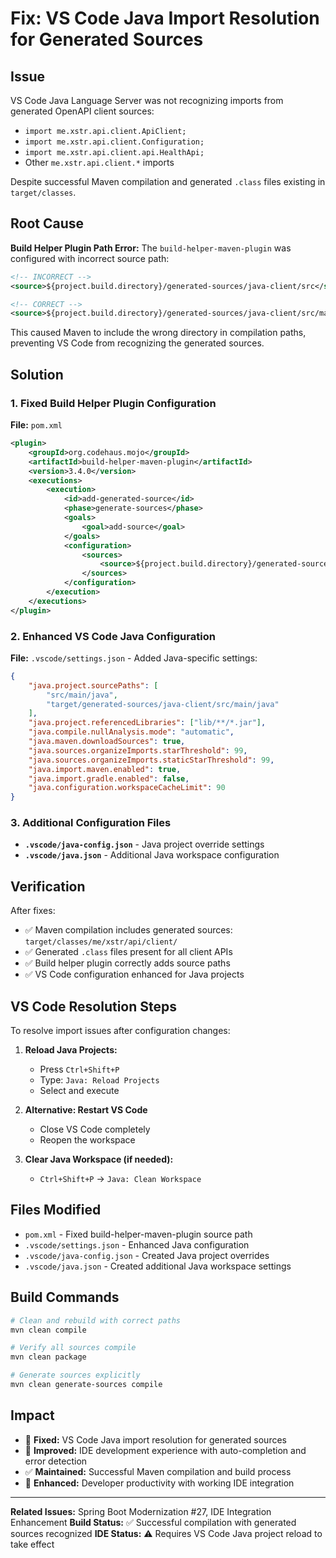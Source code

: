 # Fix: VS Code Java Import Resolution for Generated Sources

## Issue

VS Code Java Language Server was not recognizing imports from generated OpenAPI client sources:
- `import me.xstr.api.client.ApiClient;` 
- `import me.xstr.api.client.Configuration;`
- `import me.xstr.api.client.api.HealthApi;`
- Other `me.xstr.api.client.*` imports

Despite successful Maven compilation and generated `.class` files existing in `target/classes`.

## Root Cause

**Build Helper Plugin Path Error:** The `build-helper-maven-plugin` was configured with incorrect source path:
```xml
<!-- INCORRECT -->
<source>${project.build.directory}/generated-sources/java-client/src</source>

<!-- CORRECT -->
<source>${project.build.directory}/generated-sources/java-client/src/main/java</source>
```

This caused Maven to include the wrong directory in compilation paths, preventing VS Code from recognizing the generated sources.

## Solution

### 1. Fixed Build Helper Plugin Configuration

**File:** `pom.xml`
```xml
<plugin>
    <groupId>org.codehaus.mojo</groupId>
    <artifactId>build-helper-maven-plugin</artifactId>
    <version>3.4.0</version>
    <executions>
        <execution>
            <id>add-generated-source</id>
            <phase>generate-sources</phase>
            <goals>
                <goal>add-source</goal>
            </goals>
            <configuration>
                <sources>
                    <source>${project.build.directory}/generated-sources/java-client/src/main/java</source>
                </sources>
            </configuration>
        </execution>
    </executions>
</plugin>
```

### 2. Enhanced VS Code Java Configuration

**File:** `.vscode/settings.json` - Added Java-specific settings:
```json
{
    "java.project.sourcePaths": [
        "src/main/java",
        "target/generated-sources/java-client/src/main/java"
    ],
    "java.project.referencedLibraries": ["lib/**/*.jar"],
    "java.compile.nullAnalysis.mode": "automatic",
    "java.maven.downloadSources": true,
    "java.sources.organizeImports.starThreshold": 99,
    "java.sources.organizeImports.staticStarThreshold": 99,
    "java.import.maven.enabled": true,
    "java.import.gradle.enabled": false,
    "java.configuration.workspaceCacheLimit": 90
}
```

### 3. Additional Configuration Files

- **`.vscode/java-config.json`** - Java project override settings
- **`.vscode/java.json`** - Additional Java workspace configuration

## Verification

After fixes:
- ✅ Maven compilation includes generated sources: `target/classes/me/xstr/api/client/`
- ✅ Generated `.class` files present for all client APIs
- ✅ Build helper plugin correctly adds source paths
- ✅ VS Code configuration enhanced for Java projects

## VS Code Resolution Steps

To resolve import issues after configuration changes:

1. **Reload Java Projects:**
   - Press `Ctrl+Shift+P`
   - Type: `Java: Reload Projects`
   - Select and execute

2. **Alternative: Restart VS Code**
   - Close VS Code completely
   - Reopen the workspace

3. **Clear Java Workspace (if needed):**
   - `Ctrl+Shift+P` → `Java: Clean Workspace`

## Files Modified

- `pom.xml` - Fixed build-helper-maven-plugin source path
- `.vscode/settings.json` - Enhanced Java configuration
- `.vscode/java-config.json` - Created Java project overrides
- `.vscode/java.json` - Created additional Java workspace settings

## Build Commands

```bash
# Clean and rebuild with correct paths
mvn clean compile

# Verify all sources compile
mvn clean package

# Generate sources explicitly  
mvn clean generate-sources compile
```

## Impact

- 🔧 **Fixed:** VS Code Java import resolution for generated sources
- 🚀 **Improved:** IDE development experience with auto-completion and error detection
- ✅ **Maintained:** Successful Maven compilation and build process
- 🎯 **Enhanced:** Developer productivity with working IDE integration

---

**Related Issues:** Spring Boot Modernization #27, IDE Integration Enhancement
**Build Status:** ✅ Successful compilation with generated sources recognized
**IDE Status:** ⚠️ Requires VS Code Java project reload to take effect
